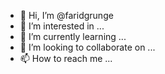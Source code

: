 - 👋 Hi, I’m @faridgrunge
- 👀 I’m interested in ...
- 🌱 I’m currently learning ...
- 💞️ I’m looking to collaborate on ...
- 📫 How to reach me ...

<!---
faridgrunge/faridgrunge is a ✨ special ✨ repository because its `README.md` (this file) appears on your GitHub profile.
You can click the Preview link to take a look at your changes.
--->
